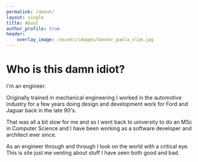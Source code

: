 ```yaml
---
permalink: /about/
layout: single
title: About
author_profile: true
header:
    overlay_image: /assets/images/banner_paola_slim.jpg
---
```


# Who is this damn idiot?
I'm an engineer.
  
Originally trained in mechanical engineering I worked in the automotive industry for a few years doing design and development work for Ford and Jaguar back in the late 90's.  

That was all a bit slow for me and so I went back to university to do an MSc in Computer Science and I have been working as a software developer and architect ever since.

As an engineer through and through I look on the world with a critical eye.
This is site just me venting about stuff I have seen both good and bad.
